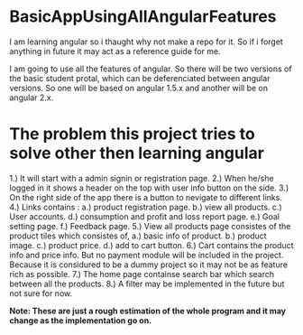 # BasicAppUsingAllAngularFeatures

I am learning angular so i thaught why not make a repo for it.
So if i forget anything in future it may act as a reference guide for me.

I am going to use all the features of angular. So there will be two versions
of the basic student protal, which can be deferenciated between angular versions.
So one will be based on angular 1.5.x and another will be on angular 2.x.

The problem this project tries to solve other then learning angular
====================================================================
1.) It will start with a admin signin or registration page.
2.) When he/she logged in it shows a header on the top with user info button on the side.
3.) On the right side of the app there is a button to nevigate to different links.
4.) Links contains :
    a.) product registration page.
    b.) view all products.
    c.) User accounts.
    d.) consumption and profit and loss report page.
    e.) Goal setting page.
    f.) Feedback page.
5.) View all products page consistes of the product tiles which consistes of,
    a.) basic info of product.
    b.) product image.
    c.) product price.
    d.) add to cart button.
6.) Cart contains the product info and price info. But no payment module will be included in the project.
    Because it is considured to be a dummy project so it may not be as feature rich as possible.
7.) The home page containse search bar which search between all the products.
8.) A filter may be implemented in the future but not sure for now.

**Note: These are just a rough estimation of the whole program and it may change as the implementation go on.**
